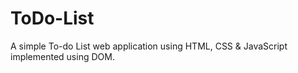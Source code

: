 # ToDo-List

A simple To-do List web application using HTML, CSS & JavaScript implemented using DOM.
